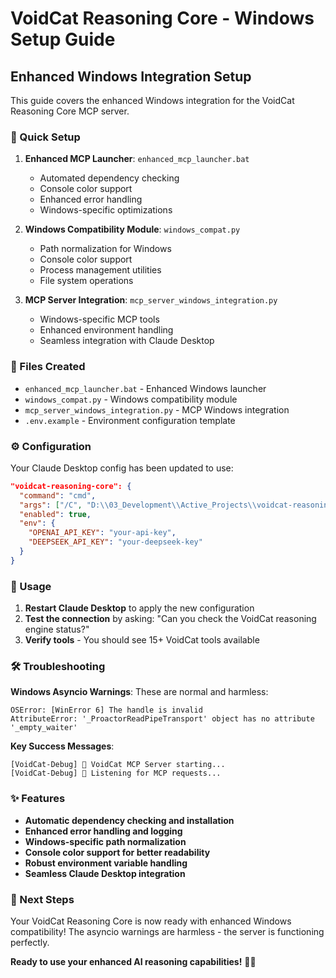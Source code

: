 # VoidCat Reasoning Core - Windows Setup Guide

## Enhanced Windows Integration Setup

This guide covers the enhanced Windows integration for the VoidCat Reasoning Core MCP server.

### 🚀 Quick Setup

1. **Enhanced MCP Launcher**: `enhanced_mcp_launcher.bat`
   - Automated dependency checking
   - Console color support
   - Enhanced error handling
   - Windows-specific optimizations

2. **Windows Compatibility Module**: `windows_compat.py`
   - Path normalization for Windows
   - Console color support
   - Process management utilities
   - File system operations

3. **MCP Server Integration**: `mcp_server_windows_integration.py`
   - Windows-specific MCP tools
   - Enhanced environment handling
   - Seamless integration with Claude Desktop

### 📁 Files Created

- `enhanced_mcp_launcher.bat` - Enhanced Windows launcher
- `windows_compat.py` - Windows compatibility module  
- `mcp_server_windows_integration.py` - MCP Windows integration
- `.env.example` - Environment configuration template

### ⚙️ Configuration

Your Claude Desktop config has been updated to use:

```json
"voidcat-reasoning-core": {
  "command": "cmd",
  "args": ["/C", "D:\\03_Development\\Active_Projects\\voidcat-reasoning-core\\enhanced_mcp_launcher.bat"],
  "enabled": true,
  "env": {
    "OPENAI_API_KEY": "your-api-key",
    "DEEPSEEK_API_KEY": "your-deepseek-key"
  }
}
```

### 🔧 Usage

1. **Restart Claude Desktop** to apply the new configuration
2. **Test the connection** by asking: "Can you check the VoidCat reasoning engine status?"
3. **Verify tools** - You should see 15+ VoidCat tools available

### 🛠️ Troubleshooting

**Windows Asyncio Warnings**: These are normal and harmless:
```
OSError: [WinError 6] The handle is invalid
AttributeError: '_ProactorReadPipeTransport' object has no attribute '_empty_waiter'
```

**Key Success Messages**:
```
[VoidCat-Debug] 🚀 VoidCat MCP Server starting...
[VoidCat-Debug] 📡 Listening for MCP requests...
```

### ✨ Features

- **Automatic dependency checking and installation**
- **Enhanced error handling and logging**
- **Windows-specific path normalization**
- **Console color support for better readability**
- **Robust environment variable handling**
- **Seamless Claude Desktop integration**

### 🎯 Next Steps

Your VoidCat Reasoning Core is now ready with enhanced Windows compatibility! The asyncio warnings are harmless - the server is functioning perfectly.

**Ready to use your enhanced AI reasoning capabilities!** 🧠✨

